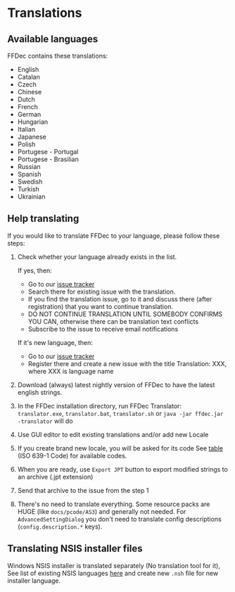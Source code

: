 # Translations

## Available languages
 FFDec contains these translations:
 - English
 - Catalan
 - Czech
 - Chinese
 - Dutch
 - French
 - German
 - Hungarian
 - Italian
 - Japanese
 - Polish
 - Portugese - Portugal
 - Portugese - Brasilian
 - Russian
 - Spanish
 - Swedish
 - Turkish
 - Ukrainian

## Help translating
If you would like to translate FFDec to your language, please follow these steps:

1. Check whether your language already exists in the list.

   If yes, then:
     - Go to our [issue tracker]
     - Search there for existing issue with the translation.
     - If you find the translation issue, go to it and discuss there (after registration) that you want to continue translation.
     - DO NOT CONTINUE TRANSLATION UNTIL SOMEBODY CONFIRMS YOU CAN, otherwise there can be translation text conflicts
     - Subscribe to the issue to receive email notifications
       
   If it's new language, then:
     - Go to our [issue tracker]
     - Register there and create a new issue with the title Translation: XXX, where XXX is language name
       
3. Download (always) latest nightly version of FFDec to have the latest english strings.
4. In the FFDec installation directory, run FFDec Translator:
  `translator.exe`, `translator.bat`, `translator.sh` or `java -jar ffdec.jar -translator` will do
5. Use GUI editor to edit existing translations and/or add new Locale
6. If you create brand new locale, you will be asked for its code
 See [table](http://www.loc.gov/standards/iso639-2/php/code_list.php) (ISO 639-1 Code) for available codes.
7. When you are ready, use `Export JPT` button to export modified strings to an archive (.jpt extension)
8. Send that archive to the issue from the step 1
9. There's no need to translate everything. Some resource packs are HUGE (like `docs/pcode/AS3`) and generally not needed.
 For `AdvancedSettingDialog` you don't need to translate config descriptions (`config.description.*` keys).

## Translating NSIS installer files
Windows NSIS installer is translated separately (No translation tool for it),
See list of existing NSIS languages [here](https://github.com/jindrapetrik/jpexs-decompiler/tree/dev/nsis_locales)
and create new `.nsh` file for new installer language.

[issue tracker]: https://www.free-decompiler.com/flash/
